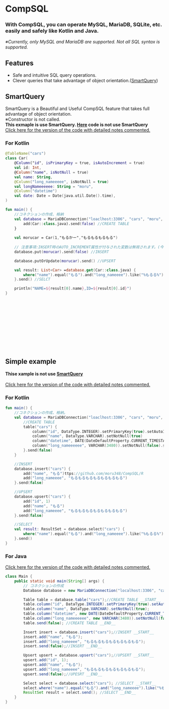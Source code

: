 # CompSQL
### With CompSQL, you can operate MySQL, MariaDB, SQLite, etc. easily and safely like Kotlin and Java.<br>
_※Currently, only MySQL and MariaDB are supported. Not all SQL syntax is supported._<br>
## Features<br>
+ Safe and intuitive SQL query operations.<br>
+ Clever queries that take advantage of object orientation.([SmartQuery](#SmartQuery "SmartQuery"))<br>

## SmartQuery
SmartQuery is a Beautiful and Useful CompSQL feature that takes full advantage of object orientation.<br>
※Constructor is not called.<br>
**This exmaple is use SmartQuery. [Here](#simple-example "Example") code is not use SmartQuery**<br>
[Click here for the version of the code with detailed notes commented.](README_COMMENT.md)
### For Kotlin<br>
```kotlin
@TableName("cars")
class Car(
    @Column("id", isPrimaryKey = true, isAutoIncrement = true)
    val id: Int,
    @Column("name", isNotNull = true)
    val name: String,
    @Column("long_nameeeee", isNotNull = true)
    val longNameeeeee: String = "moru",
    @Column("datetime")
    val date: Date = Date(java.util.Date().time),
)

fun main() {
    //コネクションの作成、格納
    val database = MariaDBConnection("loaclhost:3306", "cars", "moru", "password") {
        add(Car::class.java).send(false) //CREATE TABLE
    }
   
    val morucar = Car(1,"もるかー","もるもるもるもる")
    
    // 注意事項:INSERT時のAUTO_INCREMENT属性が付与された変数は無視されます。(今回の場合idがisAutoIncrement = true)
    database.put(morucar).send(false) //INSERT

    database.putOrUpdate(morucar).send() //UPSERT

    val result: List<Car> =database.get(Car::class.java) {
        where("name").equal("もる").and("long_nameeee").like("%もるる%").and("id").greaterOrEquals(3)
    }.send() //SELCT

    println("NAME=${result[0].name},ID=${result[0].id}")
}
```
<br>
<br>
<br>
<br>
<br>
<br>
<br>
<br>
<br>

## Simple example
**Thise xample is not use [SmartQuery](#SmartQuery "SmartQuery")**<br><br>
[Click here for the version of the code with detailed notes commented.](README_COMMENT.md)
### For Kotlin<br>
```kotlin
fun main() {
    //コネクションの作成、格納。
    val database = MariaDBConnection("loaclhost:3306", "cars", "moru", "password") {
        //CREATE TABLE
        table("cars") {
            column("id", DataType.INTEGER).setPrimaryKey(true).setAutoIncrement(true)
            column("name", DataType.VARCHAR).setNotNull(true)
            column("datetime", DATE(DateDefaultProperty.CURRENT_TIMESTAMP)).setNotNull(true)
            column("long_nameeeeee", VARCHAR(3480)).setNotNull(false).setDefaultValue("moru")
        }.send(false)
    }

    //INSERT
    database.insert("cars") {
        add("name", "もる")ttps://github.com/moru348/CompSQL/R
        add("long_nameeee", "もるもるもるもるもるもるもる")
    }.send(false)

    //UPSERT
    database.upsert("cars") {
        add("id", 1)
        add("name", "もる")
        add("long_nameeee", "もるもるもるもるもるもるもる")
    }.send(false)

    //SELECT
    val result: ResultSet = database.select("cars") {
        where("name").equal("もる").and("long_nameeee").like("%もるる%").and("id").greaterOrEquals(3)
    }.send()
}
```
### For Java<br>
[Click here for the version of the code with detailed notes commented.](README_COMMENT.md)
```java
class Main {
    public static void main(String[] args) {
        // コネクションの作成
        Database database = new MariaDBConnection("localhost:3306", "cars", "moru", "password", null);

        Table table = database.table("cars");//CREATE TABLE __START__
        table.column("id", DataType.INTEGER).setPrimaryKey(true).setAutoIncrement(true);
        table.column("name", DataType.VARCHAR).setNotNull(true);
        table.column("datetime", new DATE(DateDefaultProperty.CURRENT_TIMESTAMP)).setNotNull(true);
        table.column("long_nameeeeee", new VARCHAR(3480)).setNotNull(false).setDefaultValue("moru");
        table.send(false); //CREATE TABLE __END__

        Insert insert = database.insert("cars");//INSERT __START__
        insert.add("name", "もる");
        insert.add("long_nameeee", "もるもるもるもるもるもるもる");
        insert.send(false);//INSERT __END__

        Upsert upsert = database.upsert("cars");//UPSERT __START__
        upsert.add("id", 1);
        upsert.add("name", "もる");
        upsert.add("long_nameeee", "もるもるもるもるもるもるもる");
        upsert.send(false);//UPESRT __END__

        Select select = database.select("cars"); //SELECT __START__
        select.where("name").equal("もる").and("long_nameeee").like("%もるる%").and("id").greaterOrEquals(3);
        ResultSet result = select.send(); //SELECT __END__
    }
}
```
